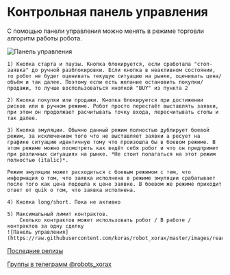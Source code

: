 # Контрольная панель управления

С помощью панели управления можно менять в режиме торговли алгоритм работы робота. 

![Панель управления](https://raw.githubusercontent.com/koras/robot_xorax/master/images/readme/control_panel_read.png)


    1) Кнопка старта и паузы. Кнопка блокируется, если сработала "стоп-заявка" до ручной разблокировки. Если кнопка в неактивном состоянии, то робот не будет оценивать текущую ситуацию на рынке, оценивать цена/объём и так далее. Поэтому если есть желание остановить покупки/продажи, то лучше воспользоваться кнопкой "BUY" из пункта 2
    
    2) Кнопка покупки или продажи. Кнопка блокируется при достижении рисков или в ручном режиме. Робот просто перестаёт выставлять заявки, при этом он продолжает расчитывать точку входа, пересчитывать стопы и так далее.

    3) Кнопка эмуляции. Обычно данный режим полностью дублирует боевой режим, за исключением того что не выставляет заявки а ресует на графике ситуацию идентичную тому что произошла бы в боевом режиме. В этом режиме можно посмотреть как ведёт себя робот и что он предпримет при различных ситуациях на рынке. *Не стоит полагаться на этот режим полностью (italic)*. 
    
    Режим эмуляции может расходиться с боевым режимом с тем, что информация о том, что заявка исполнена в режиме эмуляции срабатывает после того как цена подошла к цене заявке. В боевом же режиме приходит ответ от quik о том, что заявка исполнена.

    4) Кнопка long/short. Пока не активно

    5) Максимальный лимит контрактов. 
        Сколько контрактов может использовать робот / В работе / контрактов за одну сделку
    ![Панель управления](https://raw.githubusercontent.com/koras/robot_xorax/master/images/readme/panel_limit.PNG)

[Последние релизы](https://github.com/koras/robot_xorax/releases)

[Группы в телеграмм @robots_xorax](https://t.me/robots_xorax)

